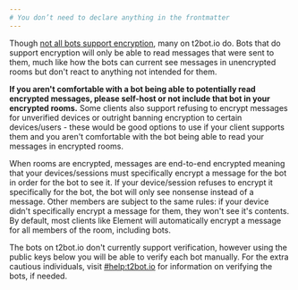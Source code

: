 ```yaml
---
# You don’t need to declare anything in the frontmatter
---
```


Though [not all bots support encryption](/docs/unsupported-encryption), many on t2bot.io
do. Bots that do support encryption will only be able to read messages that were sent to
them, much like how the bots can current see messages in unencrypted rooms but don't
react to anything not intended for them.

**If you aren't comfortable with a bot being able to potentially read encrypted messages,
please self-host or not include that bot in your encrypted rooms.** Some clients also
support refusing to encrypt messages for unverified devices or outright banning
encryption to certain devices/users - these would be good options to use if your client
supports them and you aren't comfortable with the bot being able to read your messages
in encrypted rooms.

When rooms are encrypted, messages are end-to-end encrypted meaning that your
devices/sessions must specifically encrypt a message for the bot in order for the bot
to see it. If your device/session refuses to encrypt it specifically for the bot, the
bot will only see nonsense instead of a message. Other members are subject to the
same rules: if your device didn't specifically encrypt a message for them, they won't
see it's contents. By default, most clients like Element will automatically encrypt a
message for all members of the room, including bots.

The bots on t2bot.io don't currently support verification, however using the public
keys below you will be able to verify each bot manually. For the extra cautious
individuals, visit [#help:t2bot.io](https://matrix.to/#/#help:t2bot.io) for information
on verifying the bots, if needed.

<div style="margin-bottom: 16px;">&nbsp;</div>
